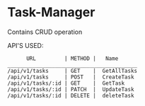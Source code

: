 # Task-Manager
Contains CRUD operation

API'S USED:

          URL         | METHOD |   Name
    _________________________________________      
    /api/v1/tasks     | GET    |  GetAllTasks
    /api/v1/tasks     | POST   |  CreateTask
    /api/v1/tasks/:id | GET    |  GetTask
    /api/v1/tasks/:id | PATCH  |  UpdateTask
    /api/v1/tasks/:id | DELETE |  deleteTask
